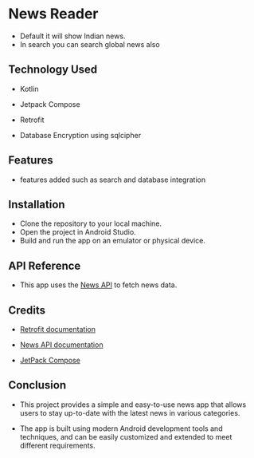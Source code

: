 # News Reader
- Default it will show Indian news.
- In search you can search global news also

## Technology Used
- Kotlin

- Jetpack Compose

- Retrofit

- Database Encryption using sqlcipher

## Features 

- features added such as search and database integration

## Installation
- Clone the repository to your local machine.
- Open the project in Android Studio.
- Build and run the app on an emulator or physical device.

## API Reference
- This app uses the [News API](https://newsapi.org/) to fetch news data.

## Credits
- [Retrofit documentation](https://square.github.io/retrofit/)

- [News API documentation](https://newsapi.org/docs)

- [JetPack Compose](https://developer.android.com/jetpack/compose/documentation)

## Conclusion
- This project provides a simple and easy-to-use news app that allows users to stay up-to-date with the latest news in various categories. 

- The app is built using modern Android development tools and techniques, and can be easily customized and extended to meet different requirements.
